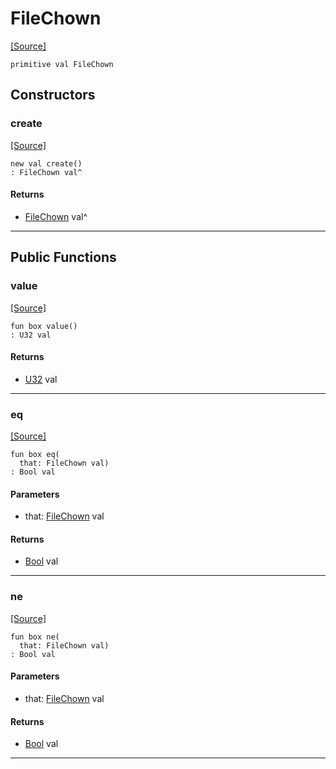 # FileChown
<span class="source-link">[[Source]](src/files/file_caps.md#L-0-9)</span>
```pony
primitive val FileChown
```

## Constructors

### create
<span class="source-link">[[Source]](src/files/file_caps.md#L-0-9)</span>


```pony
new val create()
: FileChown val^
```

#### Returns

* [FileChown](files-FileChown.md) val^

---

## Public Functions

### value
<span class="source-link">[[Source]](src/files/file_caps.md#L-0-10)</span>


```pony
fun box value()
: U32 val
```

#### Returns

* [U32](builtin-U32.md) val

---

### eq
<span class="source-link">[[Source]](src/files/file_caps.md#L-0-10)</span>


```pony
fun box eq(
  that: FileChown val)
: Bool val
```
#### Parameters

*   that: [FileChown](files-FileChown.md) val

#### Returns

* [Bool](builtin-Bool.md) val

---

### ne
<span class="source-link">[[Source]](src/files/file_caps.md#L-0-10)</span>


```pony
fun box ne(
  that: FileChown val)
: Bool val
```
#### Parameters

*   that: [FileChown](files-FileChown.md) val

#### Returns

* [Bool](builtin-Bool.md) val

---

